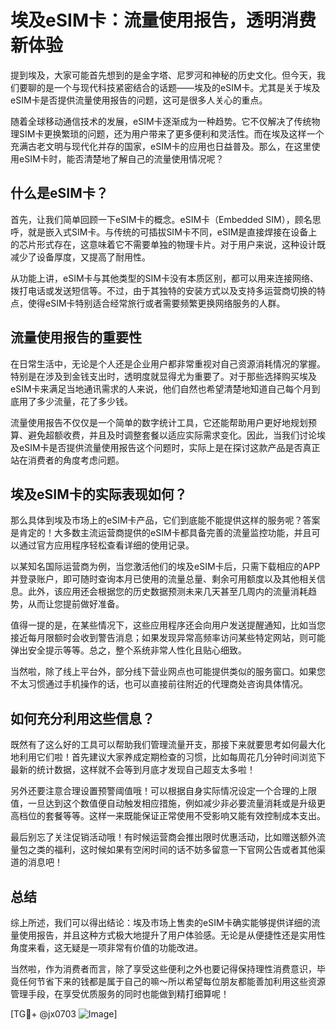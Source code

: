 # 埃及eSIM卡：流量使用报告，透明消费新体验

提到埃及，大家可能首先想到的是金字塔、尼罗河和神秘的历史文化。但今天，我们要聊的是一个与现代科技紧密结合的话题——埃及的eSIM卡。尤其是关于埃及eSIM卡是否提供流量使用报告的问题，这可是很多人关心的重点。

随着全球移动通信技术的发展，eSIM卡逐渐成为一种趋势。它不仅解决了传统物理SIM卡更换繁琐的问题，还为用户带来了更多便利和灵活性。而在埃及这样一个充满古老文明与现代化并存的国家，eSIM卡的应用也日益普及。那么，在这里使用eSIM卡时，能否清楚地了解自己的流量使用情况呢？

## 什么是eSIM卡？

首先，让我们简单回顾一下eSIM卡的概念。eSIM卡（Embedded SIM），顾名思呼，就是嵌入式SIM卡。与传统的可插拔SIM卡不同，eSIM是直接焊接在设备上的芯片形式存在，这意味着它不需要单独的物理卡片。对于用户来说，这种设计既减少了设备厚度，又提高了耐用性。

从功能上讲，eSIM卡与其他类型的SIM卡没有本质区别，都可以用来连接网络、拨打电话或发送短信等。不过，由于其独特的安装方式以及支持多运营商切换的特点，使得eSIM卡特别适合经常旅行或者需要频繁更换网络服务的人群。

## 流量使用报告的重要性

在日常生活中，无论是个人还是企业用户都非常重视对自己资源消耗情况的掌握。特别是在涉及到金钱支出时，透明度就显得尤为重要了。对于那些选择购买埃及eSIM卡来满足当地通讯需求的人来说，他们自然也希望清楚地知道自己每个月到底用了多少流量，花了多少钱。

流量使用报告不仅仅是一个简单的数字统计工具，它还能帮助用户更好地规划预算、避免超额收费，并且及时调整套餐以适应实际需求变化。因此，当我们讨论埃及eSIM卡是否提供流量使用报告这个问题时，实际上是在探讨这款产品是否真正站在消费者的角度考虑问题。

## 埃及eSIM卡的实际表现如何？

那么具体到埃及市场上的eSIM卡产品，它们到底能不能提供这样的服务呢？答案是肯定的！大多数主流运营商提供的eSIM卡都具备完善的流量监控功能，并且可以通过官方应用程序轻松查看详细的使用记录。

以某知名国际运营商为例，当您激活他们的埃及eSIM卡后，只需下载相应的APP并登录账户，即可随时查询本月已使用的流量总量、剩余可用额度以及其他相关信息。此外，该应用还会根据您的历史数据预测未来几天甚至几周内的流量消耗趋势，从而让您提前做好准备。

值得一提的是，在某些情况下，这些应用程序还会向用户发送提醒通知，比如当您接近每月限额时会收到警告消息；如果发现异常高频率访问某些特定网站，则可能弹出安全提示等等。总之，整个系统非常人性化且贴心细致。

当然啦，除了线上平台外，部分线下营业网点也可能提供类似的服务窗口。如果您不太习惯通过手机操作的话，也可以直接前往附近的代理商处咨询具体情况。

## 如何充分利用这些信息？

既然有了这么好的工具可以帮助我们管理流量开支，那接下来就要思考如何最大化地利用它们啦！首先建议大家养成定期检查的习惯，比如每周花几分钟时间浏览下最新的统计数据，这样就不会等到月底才发现自己超支太多啦！

另外还要注意合理设置预警阈值哦！可以根据自身实际情况设定一个合理的上限值，一旦达到这个数值便自动触发相应措施，例如减少非必要流量消耗或是升级更高档位的套餐等等。这样一来既能保证正常使用不受影响又能有效控制成本支出。

最后别忘了关注促销活动哦！有时候运营商会推出限时优惠活动，比如赠送额外流量包之类的福利，这时候如果有空闲时间的话不妨多留意一下官网公告或者其他渠道的消息吧！

## 总结

综上所述，我们可以得出结论：埃及市场上售卖的eSIM卡确实能够提供详细的流量使用报告，并且这种方式极大地提升了用户体验感。无论是从便捷性还是实用性角度来看，这无疑是一项非常有价值的功能改进。

当然啦，作为消费者而言，除了享受这些便利之外也要记得保持理性消费意识，毕竟任何节省下来的钱都是属于自己的嘛～所以希望每位朋友都能善加利用这些资源管理手段，在享受优质服务的同时也能做到精打细算呢！

[TG💪+ @jx0703 ![Image](https://github.com/user-attachments/assets/dbca1d08-cadb-493c-b0ec-ad6f7a83f270)]